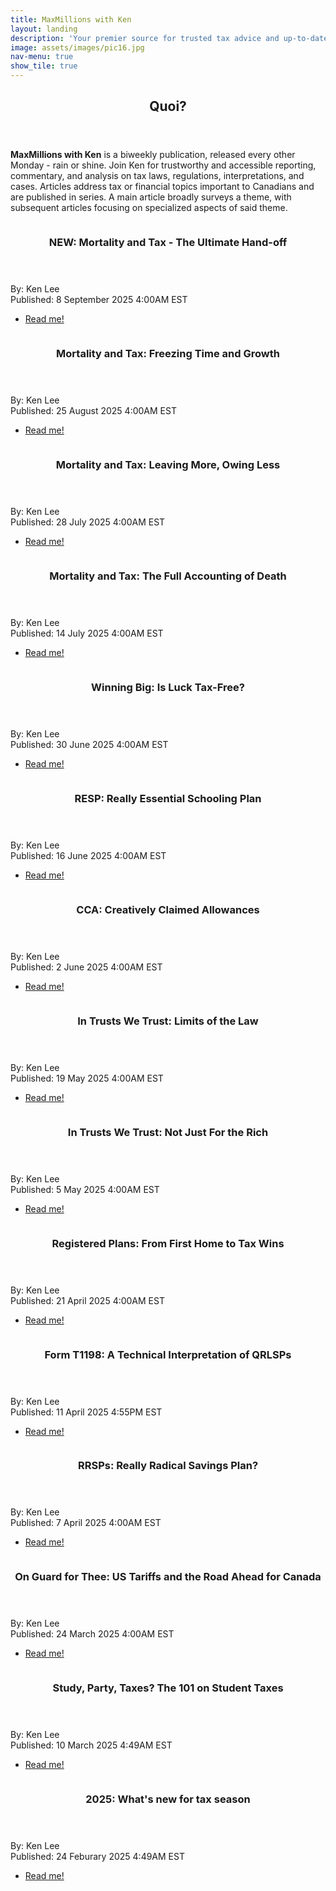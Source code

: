```yaml
---
title: MaxMillions with Ken
layout: landing
description: 'Your premier source for trusted tax advice and up-to-date financial news'
image: assets/images/pic16.jpg
nav-menu: true
show_tile: true
---
```


<!-- Main -->
<div id="main">

<!-- One -->
<section id="one">
	<div class="inner">
		<header class="major">
			<h2>Quoi?</h2>
		</header>
		<p><b>MaxMillions with Ken</b> is a biweekly publication, released every other Monday - rain or shine. Join Ken for trustworthy and accessible reporting, commentary, and analysis on tax laws, regulations, interpretations, and cases. Articles address tax or financial topics important to Canadians and are published in series. A main article broadly surveys a theme, with subsequent articles focusing on specialized aspects of said theme.</p>
	</div>
</section>

<!-- Two -->
<section id="two" class="spotlights">
	<section>
		<a href="/posts/2025/09-08-md4" class="image">
			<img src="{% link assets/images/pic31.jpg %}" alt="" data-position="" />
		</a>
		<div class="content">
			<div class="inner">
				<header class="major">
					<h3>NEW: Mortality and Tax - The Ultimate Hand-off</h3>
				</header>
				<p>By: Ken Lee<br>Published: 8 September 2025 4:00AM EST</p>
				<ul class="actions">
					<li><a href="/posts/2025/09-08-md4" class="button">Read me!</a></li>
				</ul>
			</div>
		</div>
	</section>
	<section>
		<a href="/posts/2025/08-25-md3" class="image">
			<img src="{% link assets/images/pic30.jpg %}" alt="" data-position="" />
		</a>
		<div class="content">
			<div class="inner">
				<header class="major">
					<h3>Mortality and Tax: Freezing Time and Growth</h3>
				</header>
				<p>By: Ken Lee<br>Published: 25 August 2025 4:00AM EST</p>
				<ul class="actions">
					<li><a href="/posts/2025/08-25-md3" class="button">Read me!</a></li>
				</ul>
			</div>
		</div>
	</section>
	<section>
		<a href="/posts/2025/07-28-md2" class="image">
			<img src="{% link assets/images/pic29.jpeg %}" alt="" data-position="" />
		</a>
		<div class="content">
			<div class="inner">
				<header class="major">
					<h3>Mortality and Tax: Leaving More, Owing Less</h3>
				</header>
				<p>By: Ken Lee<br>Published: 28 July 2025 4:00AM EST</p>
				<ul class="actions">
					<li><a href="/posts/2025/07-28-md2" class="button">Read me!</a></li>
				</ul>
			</div>
		</div>
	</section>
	<section>
		<a href="/posts/2025/07-14-md1" class="image">
			<img src="{% link assets/images/pic28.png %}" alt="" data-position="" />
		</a>
		<div class="content">
			<div class="inner">
				<header class="major">
					<h3>Mortality and Tax: The Full Accounting of Death</h3>
				</header>
				<p>By: Ken Lee<br>Published: 14 July 2025 4:00AM EST</p>
				<ul class="actions">
					<li><a href="/posts/2025/07-14-md1" class="button">Read me!</a></li>
				</ul>
			</div>
		</div>
	</section>
	<section>
		<a href="/posts/2025/06-30-lottery" class="image">
			<img src="{% link assets/images/pic27.jpg %}" alt="" data-position="" />
		</a>
		<div class="content">
			<div class="inner">
				<header class="major">
					<h3>Winning Big: Is Luck Tax-Free?</h3>
				</header>
				<p>By: Ken Lee<br>Published: 30 June 2025 4:00AM EST</p>
				<ul class="actions">
					<li><a href="/posts/2025/06-30-lottery" class="button">Read me!</a></li>
				</ul>
			</div>
		</div>
	</section>
	<section>
		<a href="/posts/2025/06-16-resp" class="image">
			<img src="{% link assets/images/pic26.jpg %}" alt="" data-position="" />
		</a>
		<div class="content">
			<div class="inner">
				<header class="major">
					<h3>RESP: Really Essential Schooling Plan</h3>
				</header>
				<p>By: Ken Lee<br>Published: 16 June 2025 4:00AM EST</p>
				<ul class="actions">
					<li><a href="/posts/2025/06-16-resp" class="button">Read me!</a></li>
				</ul>
			</div>
		</div>
	</section>
	<section>
		<a href="/posts/2025/06-02-cca" class="image">
			<img src="{% link assets/images/pic25.jpeg %}" alt="" data-position="" />
		</a>
		<div class="content">
			<div class="inner">
				<header class="major">
					<h3>CCA: Creatively Claimed Allowances</h3>
				</header>
				<p>By: Ken Lee<br>Published: 2 June 2025 4:00AM EST</p>
				<ul class="actions">
					<li><a href="/posts/2025/06-02-cca" class="button">Read me!</a></li>
				</ul>
			</div>
		</div>
	</section>
	<section>
		<a href="/posts/2025/05-19-trust-taxes" class="image">
			<img src="{% link assets/images/pic24.jpg %}" alt="" data-position="" />
		</a>
		<div class="content">
			<div class="inner">
				<header class="major">
					<h3>In Trusts We Trust: Limits of the Law</h3>
				</header>
				<p>By: Ken Lee<br>Published: 19 May 2025 4:00AM EST</p>
				<ul class="actions">
					<li><a href="/posts/2025/05-19-trust-taxes" class="button">Read me!</a></li>
				</ul>
			</div>
		</div>
	</section>
	<section>
		<a href="/posts/2025/05-05-intro-to-trusts" class="image">
			<img src="{% link assets/images/pic23.jpeg %}" alt="" data-position="" />
		</a>
		<div class="content">
			<div class="inner">
				<header class="major">
					<h3>In Trusts We Trust: Not Just For the Rich</h3>
				</header>
				<p>By: Ken Lee<br>Published: 5 May 2025 4:00AM EST</p>
				<ul class="actions">
					<li><a href="/posts/2025/05-05-intro-to-trusts" class="button">Read me!</a></li>
				</ul>
			</div>
		</div>
	</section>
	<section>
		<a href="/posts/2025/04-21-fhsa" class="image">
			<img src="{% link assets/images/pic22.jpg %}" alt="" data-position="" />
		</a>
		<div class="content">
			<div class="inner">
				<header class="major">
					<h3>Registered Plans: From First Home to Tax Wins</h3>
				</header>
				<p>By: Ken Lee<br>Published: 21 April 2025 4:00AM EST</p>
				<ul class="actions">
					<li><a href="/posts/2025/04-21-fhsa" class="button">Read me!</a></li>
				</ul>
			</div>
		</div>
	</section>
	<section>
		<a href="/posts/2025/04-11-t1198" class="image">
			<img src="{% link assets/images/pic21.jpg %}" alt="" data-position="" />
		</a>
		<div class="content">
			<div class="inner">
				<header class="major">
					<h3>Form T1198: A Technical Interpretation of QRLSPs</h3>
				</header>
				<p>By: Ken Lee<br>Published: 11 April 2025 4:55PM EST</p>
				<ul class="actions">
					<li><a href="/posts/2025/04-11-t1198" class="button">Read me!</a></li>
				</ul>
			</div>
		</div>
	</section>
	<section>
		<a href="/posts/2025/04-07-rrsp" class="image">
			<img src="{% link assets/images/pic20.jpg %}" alt="" data-position="" />
		</a>
		<div class="content">
			<div class="inner">
				<header class="major">
					<h3>RRSPs: Really Radical Savings Plan?</h3>
				</header>
				<p>By: Ken Lee<br>Published: 7 April 2025 4:00AM EST</p>
				<ul class="actions">
					<li><a href="/posts/2025/04-07-rrsp" class="button">Read me!</a></li>
				</ul>
			</div>
		</div>
	</section>
	<section>
		<a href="/posts/2025/03-24-us-can-tariffs" class="image">
			<img src="{% link assets/images/pic19.jpg %}" alt="" data-position="" />
		</a>
		<div class="content">
			<div class="inner">
				<header class="major">
					<h3>On Guard for Thee: US Tariffs and the Road Ahead for Canada</h3>
				</header>
				<p>By: Ken Lee<br>Published: 24 March 2025 4:00AM EST</p>
				<ul class="actions">
					<li><a href="/posts/2025/03-24-us-can-tariffs" class="button">Read me!</a></li>
				</ul>
			</div>
		</div>
	</section>
	<section>
		<a href="/posts/2025/03-10-study-party-taxes" class="image">
			<img src="{% link assets/images/pic18.jpg %}" alt="" data-position="" />
		</a>
		<div class="content">
			<div class="inner">
				<header class="major">
					<h3>Study, Party, Taxes? The 101 on Student Taxes</h3>
				</header>
				<p>By: Ken Lee<br>Published: 10 March 2025 4:49AM EST</p>
				<ul class="actions">
					<li><a href="/posts/2025/03-10-study-party-taxes" class="button">Read me!</a></li>
				</ul>
			</div>
		</div>
	</section>
	<section>
		<a href="/posts/2025/02-24-new-tax-changes" class="image">
			<img src="{% link assets/images/pic17.jpg %}" alt="" data-position="" />
		</a>
		<div class="content">
			<div class="inner">
				<header class="major">
					<h3>2025: What's new for tax season</h3>
				</header>
				<p>By: Ken Lee<br>Published: 24 Feburary 2025 4:49AM EST</p>
				<ul class="actions">
					<li><a href="/posts/2025/02-24-new-tax-changes" class="button">Read me!</a></li>
				</ul>
			</div>
		</div>
	</section>
</section>

</div>
